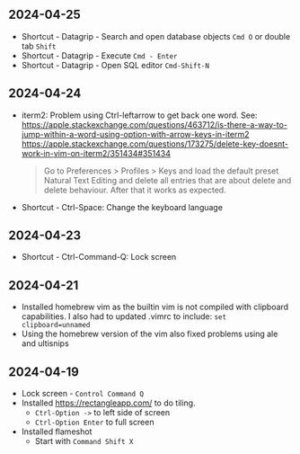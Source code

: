 ## 2024-04-25

* Shortcut - Datagrip - Search and open database objects `Cmd O` or double tab `Shift`
* Shortcut - Datagrip - Execute `Cmd - Enter`
* Shortcut - Datagrip - Open SQL editor `Cmd-Shift-N`

## 2024-04-24
* iterm2: Problem using Ctrl-leftarrow to get back one word. See: https://apple.stackexchange.com/questions/463712/is-there-a-way-to-jump-within-a-word-using-option-with-arrow-keys-in-iterm2
    https://apple.stackexchange.com/questions/173275/delete-key-doesnt-work-in-vim-on-iterm2/351434#351434
    > Go to Preferences > Profiles > Keys and load the default preset Natural Text Editing and delete all entries that are 
    > about delete and delete behaviour. After that it works as expected.
* Shortcut - Ctrl-Space: Change the keyboard language

## 2024-04-23
* Shortcut - Ctrl-Command-Q: Lock screen

## 2024-04-21

* Installed homebrew vim as the builtin vim is not compiled with clipboard capabilities. I also had to updated .vimrc to
include: `set clipboard=unnamed`
* Using the homebrew version of the vim also fixed problems using ale and ultisnips

## 2024-04-19

* Lock screen - `Control Command Q`
* Installed https://rectangleapp.com/ to do tiling. 
    * `Ctrl-Option ->` to left side of screen
    * `Ctrl-Option Enter` to full screen
* Installed flameshot
    * Start with `Command Shift X`
